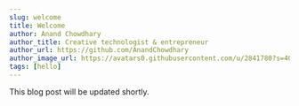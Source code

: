 ```yaml
---
slug: welcome
title: Welcome
author: Anand Chowdhary
author_title: Creative technologist & entrepreneur
author_url: https://github.com/AnandChowdhary
author_image_url: https://avatars0.githubusercontent.com/u/2841780?s=400&v=4
tags: [hello]
---
```


This blog post will be updated shortly.
